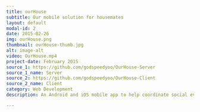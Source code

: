 ```yaml
---
title: ourHouse
subtitle: Our mobile solution for housemates
layout: default
modal-id: 2
date: 2015-02-26
img: ourHouse.png
thumbnail: ourHouse-thumb.jpg
alt: image-alt
video: OurHouse.mp4
project-date: February 2015
source_1: https://github.com/godspeedyoo/OurHouse-Server
source_1_name: Server
source_2: https://github.com/godspeedyoo/OurHouse-Client
source_2_name: Client
category: Web Development
description: An Android and iOS mobile app to help coordinate social events, household chores, and payments among your fellow housemates. Our team learned all the new technologies necessary, designed, and developed this app as our final project within 5 days. Built with a decoupled architecture using Angular and Ionic on the front end, Rails API on the back end. Leveraged Auth0 with Google+ (decoupled OAuth was a big challenge), and Venmo API for payment feature. Team Members: Brian Vogelgesang, Ali Esmali, Charles Kim, Anthony Ng, Joseph Won.

---
```


